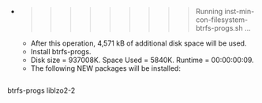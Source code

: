 * >>>>>>>>> Running inst-min-con-filesystem-btrfs-progs.sh ...
  * After this operation, 4,571 kB of additional disk space will be used.
  * Install btrfs-progs.
  * Disk size = 937008K. Space Used = 5840K. Runtime = 00:00:00:09.
  * The following NEW packages will be installed:
  ```bash
btrfs-progs liblzo2-2
  ```
